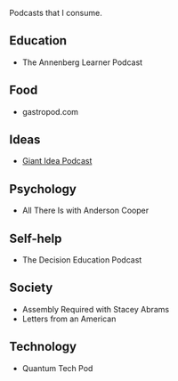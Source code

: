 Podcasts that I consume.

## Education
- The Annenberg Learner Podcast

## Food
- gastropod.com

## Ideas
- [Giant Idea Podcast](https://www.giant.vc/insights/giant-ideas-the-podcast)

## Psychology
- All There Is with Anderson Cooper

## Self-help
- The Decision Education Podcast

## Society
- Assembly Required with Stacey Abrams
- Letters from an American

## Technology
- Quantum Tech Pod
